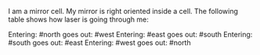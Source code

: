 I am a mirror cell. My mirror is right oriented inside a cell. The following table shows how laser is going through me:

Entering: #north goes out: #west
Entering: #east goes out: #south
Entering: #south goes out: #east
Entering: #west goes out: #north
